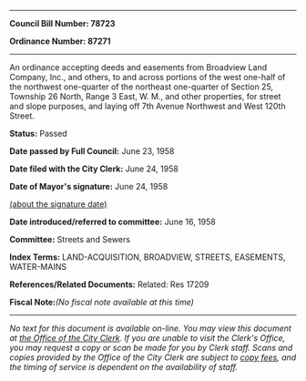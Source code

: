 

********

**Council Bill Number: 78723**
   
**Ordinance Number: 87271**
********

 An ordinance accepting deeds and easements from Broadview Land Company, Inc., and others, to and across portions of the west one-half of the northwest one-quarter of the northeast one-quarter of Section 25, Township 26 North, Range 3 East, W. M., and other properties, for street and slope purposes, and laying off 7th Avenue Northwest and West 120th Street.

**Status:** Passed
   
**Date passed by Full Council:** June 23, 1958
   
**Date filed with the City Clerk:** June 24, 1958
   
**Date of Mayor's signature:** June 24, 1958
   
[(about the signature date)](/~public/approvaldate.htm)
   
   
   
**Date introduced/referred to committee:** June 16, 1958
   
**Committee:** Streets and Sewers
   
   
**Index Terms:** LAND-ACQUISITION, BROADVIEW, STREETS, EASEMENTS, WATER-MAINS

**References/Related Documents:** Related: Res 17209

**Fiscal Note:**_(No fiscal note available at this time)_
********

_No text for this document is available on-line. You may view this document at [the Office of the City Clerk](http://www.seattle.gov/leg/clerk/contactUs.htm). If you are unable to visit the Clerk's Office, you may request a copy or scan be made for you by Clerk staff. Scans and copies provided by the Office of the City Clerk are subject to [copy fees](http://clerk.seattle.gov/~public/clerkfees.htm), and the timing of service is dependent on the availability of staff._

